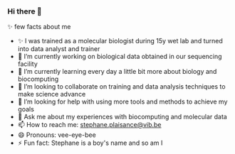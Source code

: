 ### Hi there 👋

✨ few facts about me 

- ✨ I was trained as a molecular biologist during 15y wet lab and turned into data analyst and trainer
- 🔭 I’m currently working on biological data obtained in our sequencing facility
- 🌱 I’m currently learning every day a little bit more about biology and biocomputing
- 👯 I’m looking to collaborate on training and data analysis techniques to make science advance
- 🤔 I’m looking for help with using more tools and methods to achieve my goals
- 💬 Ask me about my experiences with biocomputing and molecular data
- 📫 How to reach me: stephane.plaisance@vib.be
- 😄 Pronouns: vee-eye-bee
- ⚡ Fun fact: Stephane is a boy's name and so am I

